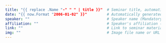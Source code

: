 ```yaml
---
title: "{{ replace .Name "-" " " | title }}"  # Seminar title, automatically generated based on the file name (Mandatory)
date: "{{ now.Format "2006-01-02" }}"         # Automatically generated current date in format YYYY-MM-DD (Mandatory)
speaker: ""                                   # Speaker name (Mandatory)
affiliation: ""                               # Speaker's affiliation (Optional)
link: ""                                      # Link to seminar materials or external resource (Optional)
img: ""                                       # Image file name or URL (Optional)
---
```

